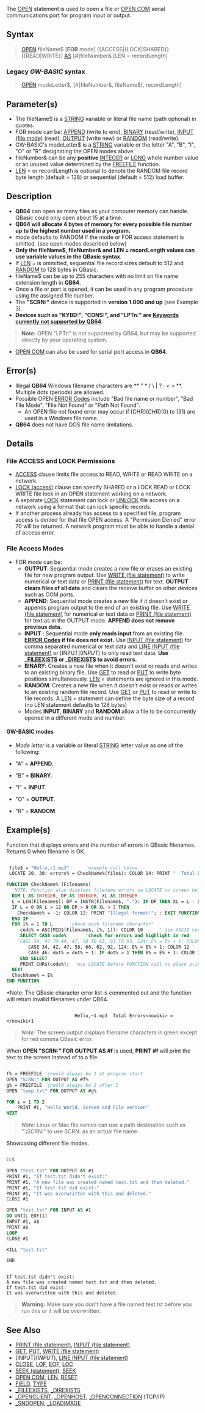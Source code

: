 The [OPEN](OPEN) statement is used to open a file or [OPEN COM](OPEN-COM) serial communications port for program input or output.

## Syntax

> [OPEN](OPEN) fileName$ [**FOR** mode] [{ACCESS|{LOCK|SHARED}} [{READ|WRITE}] [AS](AS) [#]fileNumber& [LEN = recordLength]

### Legacy *GW-BASIC* syntax

>  [OPEN](OPEN) modeLetter$, [#]fileNumber&, fileName$[, recordLength]

## Parameter(s)

* The fileName$ is a [STRING](STRING) variable or literal file name (path optional) in quotes. 
* FOR mode can be: [APPEND](APPEND) (write to end), [BINARY](BINARY) (read/write), [INPUT (file mode)](INPUT-(file-mode)) (read), [OUTPUT](OUTPUT) (write new) or [RANDOM](RANDOM) (read/write).
* GW-BASIC's modeLetter$ is a [STRING](STRING) variable or the letter "A", "B", "I", "O" or "R" designating the OPEN modes above.
* fileNumber& can be any **positive** [INTEGER](INTEGER) or [LONG](LONG) whole number value or an unused value determined by the [FREEFILE](FREEFILE) function.
* [LEN](LEN) = or recordLength is optional to denote the RANDOM file record byte length (default = 128) or sequential (default = 512) load buffer.

## Description

* **QB64** can open as many files as your computer memory can handle. QBasic could only open about 15 at a time.
* **QB64 will allocate 4 bytes of memory for every possible file number up to the highest number used in a program.**
* mode defaults to RANDOM if the mode or FOR access statement is omitted. (see open modes described below)
* **Only the fileName$, fileNumber& and LEN = recordLength values can use variable values in the QBasic syntax.**
* If [LEN](LEN) = is ommitted, sequential file record sizes default to 512 and [RANDOM](RANDOM) to 128 bytes in QBasic.
* fileName$ can be up to 255 characters with no limit on file name extension length in **QB64**. 
* Once a file or port is opened, it can be used in any program procedure using the assigned file number. 
* The **"SCRN:"** device is supported in **version 1.000 and up** (see Example 3).
* **Devices such as "KYBD:", "CONS:", and "LPTn:" are [Keywords currently not supported by QB64](Keywords-currently-not-supported-by-QB64)**.
>  **Note:** OPEN "LPTn" is not supported by QB64, but may be supported directly by your operating system. 
* [OPEN COM](OPEN-COM) can also be used for serial port access in **QB64**.

## Error(s)

* Illegal **QB64** Windows filename characters are ** " * / \ | ? : < > **. Multiple dots (periods) are allowed.
* Possible OPEN [ERROR Codes](ERROR-Codes) include "Bad file name or number", "Bad File Mode", "File Not Found" or "Path Not Found". 
  * An OPEN file not found error may occur if [CHR$](CHR$)(0) to (31) are used in a Windows file name.
* **QB64** does not have DOS file name limitations.

## Details

### File ACCESS and LOCK Permissions

* [ACCESS](ACCESS) clause limits file access to READ, WRITE or READ WRITE on a network.
* [LOCK (access)](LOCK-(access)) clause can specify SHARED or a LOCK READ or LOCK WRITE file lock in an OPEN statement working on a network.
* A separate [LOCK](LOCK) statement can lock or [UNLOCK](UNLOCK) file access on a network using a format that can lock specific records.
* If another process already has access to a specified file, program access is denied for that file OPEN access. A "Permission Denied" error 70 will be returned. A network program must be able to handle a denial of access error.

### File Access Modes

* FOR mode can be:
  * **OUTPUT**: Sequential mode creates a new file or erases an existing file for new program output. Use [WRITE (file statement)](WRITE-(file-statement)) to write numerical or text data or [PRINT (file statement)](PRINT-(file-statement)) for text. **OUTPUT clears files of all data** and clears the receive buffer on other devices such as COM ports.
  * **APPEND**: Sequential mode creates a new file if it doesn't exist or appends program output to the end of an existing file. Use [WRITE (file statement)](WRITE-(file-statement)) for numerical or text data or [PRINT (file statement)](PRINT-(file-statement)) for text as in the OUTPUT mode. **APPEND does not remove previous data.** 
  * **INPUT** : Sequential mode **only reads input** from an existing file. **[ERROR Codes](ERROR-Codes) if file does not exist.** Use [INPUT (file statement)](INPUT-(file-statement)) for comma separated numerical or text data and [LINE INPUT (file statement)](LINE-INPUT-(file-statement)) or [INPUT$](INPUT$) to only read text data. **Use [_FILEEXISTS](_FILEEXISTS) or [_DIREXISTS](_DIREXISTS) to avoid errors.**
  * **BINARY**: Creates a new file when it doesn't exist or reads and writes to an existing binary file. Use [GET](GET) to read or [PUT](PUT) to write byte positions simultaneously. [LEN](LEN) = statements are ignored in this mode.
  * **RANDOM**: Creates a new file when it doesn't exist or reads or writes to an existing random file record. Use [GET](GET) or [PUT](PUT) to read or write to file records. A [LEN](LEN) = statement can define the byte size of a record (no LEN statement defaults to 128 bytes)
  * Modes **INPUT**, **BINARY** and **RANDOM** allow a file to be concurrently opened in a different mode and number.

#### GW-BASIC modes

* *Mode letter* is a variable or literal [STRING](STRING) letter value as one of the following:

* "A" = **APPEND**.
* "B" = **BINARY**.
* "I" = **INPUT**.
* "O" = **OUTPUT**.
* "R" = **RANDOM**.

## Example(s)

Function that displays errors and the number of errors in QBasic filenames. Returns 0 when filename is OK.

```vb

 file$ = "Hello,~1.mp3"      'example call below
 LOCATE 20, 30: errors% = CheckName%(file$): COLOR 14: PRINT "  Total Errors ="; errors% 

FUNCTION CheckName% (Filename$)
  'NOTE: Function also displays filename errors so LOCATE on screen before call!
  DIM L AS INTEGER, DP AS INTEGER, XL AS INTEGER
  L = LEN(Filename$): DP = INSTR(Filename$, "."): IF DP THEN XL = L - DP 'extension
  IF L = 0 OR L > 12 OR DP > 9 OR XL > 3 THEN 
    CheckName% = -1: COLOR 12: PRINT "Illegal format!"; : EXIT FUNCTION
  END IF
  FOR i% = 1 TO L      'check each filename character"
     code% = ASC(MID$(Filename$, i%, 1)): COLOR 10      ' see ASCII codes
     SELECT CASE code%       'check for errors and highlight in red
	'CASE 34, 42 TO 44, 47, 58 TO 63, 91 TO 93, 124: E% = E% + 1: COLOR 12 ' **QBasic errors**
        CASE 34, 42, 47, 58, 60, 62, 92, 124: E% = E% + 1: COLOR 12 ' **QB64 errors**
        CASE 46: dot% = dot% + 1: IF dot% > 1 THEN E% = E% + 1: COLOR 12
     END SELECT     
     PRINT CHR$(code%);  'use LOCATE before FUNCTION call to place print
  NEXT  
  CheckName% = E%
END FUNCTION 

```

*Note: The QBasic character error list is commented out and the function will return invalid filenames under QB64.

```text

                         Hello,~1.mp3  Total Errors<nowiki> = </nowiki>1

```

> *Note:* The screen output displays filename characters in green except for red comma QBasic error.

When **OPEN "SCRN:" FOR OUTPUT AS #f** is used, **PRINT #f** will print the text to the screen instead of to a file:

```vb

f% = FREEFILE 'should always be 1 at program start
OPEN "SCRN:" FOR OUTPUT AS #f%
g% = FREEFILE 'should always be 2 after 1
OPEN "temp.txt" FOR OUTPUT AS #g%

FOR i = 1 TO 2
    PRINT #i, "Hello World, Screen and File version"
NEXT 

```

> *Note:* Linux or Mac file names can use a path destination such as ".\SCRN:" to use SCRN: as an actual file name. 

Showcasing different file modes.

```vb

CLS

OPEN "test.tst" FOR OUTPUT AS #1
PRINT #1, "If test.tst didn't exist:"
PRINT #1, "A new file was created named test.tst and then deleted."
PRINT #1, "If test.tst did exist:"
PRINT #1, "It was overwritten with this and deleted."
CLOSE #1

OPEN "test.tst" FOR INPUT AS #1
DO UNTIL EOF(1)
INPUT #1, a$
PRINT a$
LOOP
CLOSE #1

KILL "test.tst"

END

```

```text

If test.tst didn't exist:
A new file was created named test.tst and then deleted.
If test.tst did exist:
It was overwritten with this and deleted.

```

> **Warning:** Make sure you don't have a file named test.tst before you run this or it will be overwritten.

## See Also
 
* [PRINT (file statement)](PRINT-(file-statement)), [INPUT (file statement)](INPUT-(file-statement))
* [GET](GET), [PUT](PUT), [WRITE (file statement)](WRITE-(file-statement))
* [INPUT$](INPUT$), [LINE INPUT (file statement)](LINE-INPUT-(file-statement))
* [CLOSE](CLOSE), [LOF](LOF), [EOF](EOF), [LOC](LOC)
* [SEEK (statement)](SEEK-(statement)), [SEEK](SEEK)
* [OPEN COM](OPEN-COM), [LEN](LEN), [RESET](RESET) 
* [FIELD](FIELD), [TYPE](TYPE)
* [_FILEEXISTS](_FILEEXISTS), [_DIREXISTS](_DIREXISTS)
* [_OPENCLIENT](_OPENCLIENT), [_OPENHOST](_OPENHOST), [_OPENCONNECTION](_OPENCONNECTION) (TCP/IP)
* [_SNDOPEN](_SNDOPEN), [_LOADIMAGE](_LOADIMAGE)
